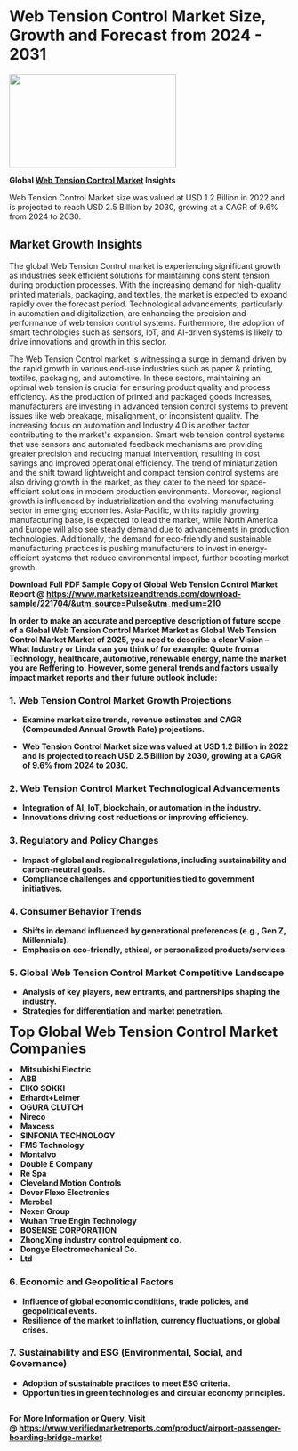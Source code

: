 <H1>Web Tension Control Market Size, Growth and Forecast from 2024 - 2031</H1><img class="aligncenter size-medium wp-image-584254" src="https://thirdeyenews.in/wp-content/uploads/2024/09/Global-Market-Research-300x168.jpeg" alt="" width="300" height="168" /><p><strong>Global&nbsp;<a href="https://www.marketsizeandtrends.com/download-sample/221704/&amp;utm_source=Pulse&amp;utm_medium=210">Web Tension Control Market</a> Insights</strong></p><p>Web Tension Control Market size was valued at USD 1.2 Billion in 2022 and is projected to reach USD 2.5 Billion by 2030, growing at a CAGR of 9.6% from 2024 to 2030.</p><p><h2>Market Growth Insights</h2> <p>The global Web Tension Control market is experiencing significant growth as industries seek efficient solutions for maintaining consistent tension during production processes. With the increasing demand for high-quality printed materials, packaging, and textiles, the market is expected to expand rapidly over the forecast period. Technological advancements, particularly in automation and digitalization, are enhancing the precision and performance of web tension control systems. Furthermore, the adoption of smart technologies such as sensors, IoT, and AI-driven systems is likely to drive innovations and growth in this sector.</p> <p><strong></strong></p> <p>The Web Tension Control market is witnessing a surge in demand driven by the rapid growth in various end-use industries such as paper & printing, textiles, packaging, and automotive. In these sectors, maintaining an optimal web tension is crucial for ensuring product quality and process efficiency. As the production of printed and packaged goods increases, manufacturers are investing in advanced tension control systems to prevent issues like web breakage, misalignment, or inconsistent quality. The increasing focus on automation and Industry 4.0 is another factor contributing to the market's expansion. Smart web tension control systems that use sensors and automated feedback mechanisms are providing greater precision and reducing manual intervention, resulting in cost savings and improved operational efficiency. The trend of miniaturization and the shift toward lightweight and compact tension control systems are also driving growth in the market, as they cater to the need for space-efficient solutions in modern production environments. Moreover, regional growth is influenced by industrialization and the evolving manufacturing sector in emerging economies. Asia-Pacific, with its rapidly growing manufacturing base, is expected to lead the market, while North America and Europe will also see steady demand due to advancements in production technologies. Additionally, the demand for eco-friendly and sustainable manufacturing practices is pushing manufacturers to invest in energy-efficient systems that reduce environmental impact, further boosting market growth.</p> <p><strong></p><p><span class=""><strong>Download Full PDF Sample Copy of Global Web Tension Control Market Report</strong> @ <a href="https://www.marketsizeandtrends.com/download-sample/221704/&amp;utm_source=Pulse&amp;utm_medium=210" target="_blank">https://www.marketsizeandtrends.com/download-sample/221704/&amp;utm_source=Pulse&amp;utm_medium=210</a></span></p><p>In order to make an accurate and perceptive description of future scope of a Global&nbsp;Web Tension Control Market Market as Global&nbsp;Web Tension Control Market Market of 2025, you need to describe a clear Vision &ndash; What Industry or Linda can you think of for example: Quote from a Technology, healthcare, automotive, renewable energy, name the market you are Reffering to. However, some general trends and factors usually impact market reports and their future outlook include:</p><h3>1.&nbsp;<strong>Web Tension Control Market Growth Projections</strong></h3><ul><li>Examine market size trends, revenue estimates and CAGR (Compounded Annual Growth Rate) projections.</li><li><p>Web Tension Control Market size was valued at USD 1.2 Billion in 2022 and is projected to reach USD 2.5 Billion by 2030, growing at a CAGR of 9.6% from 2024 to 2030.</p></li></ul><h3>2.&nbsp;<strong>Web Tension Control Market Technological Advancements</strong></h3><ul><li>Integration of AI, IoT, blockchain, or automation in the industry.</li><li>Innovations driving cost reductions or improving efficiency.</li></ul><h3>3.&nbsp;<strong>Regulatory and Policy Changes</strong></h3><ul><li>Impact of global and regional regulations, including sustainability and carbon-neutral goals.</li><li>Compliance challenges and opportunities tied to government initiatives.</li></ul><h3>4.&nbsp;<strong>Consumer Behavior Trends</strong></h3><ul><li>Shifts in demand influenced by generational preferences (e.g., Gen Z, Millennials).</li><li>Emphasis on eco-friendly, ethical, or personalized products/services.</li></ul><h3>5.&nbsp;<strong>Global Web Tension Control Market Competitive Landscape</strong></h3><ul><li>Analysis of key players, new entrants, and partnerships shaping the industry.</li><li>Strategies for differentiation and market penetration.</li></ul><p data-pm-slice="1 1 []"><span style="color: inherit; font-family: inherit; font-size: 25px;">Top Global Web Tension Control Market Companies</span></p><div class="" data-test-id=""><p><li>Mitsubishi Electric</li><li> ABB</li><li> EIKO SOKKI</li><li> Erhardt+Leimer</li><li> OGURA CLUTCH</li><li> Nireco</li><li> Maxcess</li><li> SINFONIA TECHNOLOGY</li><li> FMS Technology</li><li> Montalvo</li><li> Double E Company</li><li> Re Spa</li><li> Cleveland Motion Controls</li><li> Dover Flexo Electronics</li><li> Merobel</li><li> Nexen Group</li><li> Wuhan True Engin Technology</li><li> BOSENSE CORPORATION</li><li> ZhongXing industry control equipment co.</li><li> Dongye Electromechanical Co.</li><li>Ltd</li></p></div><h3>6.&nbsp;<strong>Economic and Geopolitical Factors</strong></h3><ul><li>Influence of global economic conditions, trade policies, and geopolitical events.</li><li>Resilience of the market to inflation, currency fluctuations, or global crises.</li></ul><h3>7.&nbsp;<strong>Sustainability and ESG (Environmental, Social, and Governance)</strong></h3><ul><li>Adoption of sustainable practices to meet ESG criteria.</li><li>Opportunities in green technologies and circular economy principles.</li></ul><h2><strong style="font-size: 14px;">For More Information or Query, Visit @&nbsp;</strong><a style="background-color: #ffffff; font-size: 14px;" href="https://www.marketsizeandtrends.com/report/web-tension-control-market/" target="_blank">https://www.verifiedmarketreports.com/product/airport-passenger-boarding-bridge-market</a></h2>
